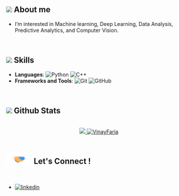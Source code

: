 ## <picture><img src = "https://img.icons8.com/?size=100&id=21441&format=png&color=000000" width = 40px></picture> **About me**

- I’m interested in Machine learning, Deep Learning, Data Analysis, Predictive Analytics, and Computer Vision.
<!-- Currently working on project "Analysis of EEG data for imagined speech task", learning C++ programming language and learning models, architecture, techniques in my interested field. -->
<!-- This is [my resume](https://www.linkedin.com/in/vinayfaria/overlay/1635510725966/single-media-viewer/?profileId=ACoAACINwasBGNm6K8qCeRDaioJ9PK5-fvSoEX8) -->
<br>

## <img src="https://media2.giphy.com/media/QssGEmpkyEOhBCb7e1/giphy.gif?cid=ecf05e47a0n3gi1bfqntqmob8g9aid1oyj2wr3ds3mg700bl&rid=giphy.gif" width ="25"><b> Skills</b>

- **Languages**:
    ![Python](https://img.shields.io/badge/Python%20-%2314354C.svg?style=for-the-badge&logo=python&logoColor=white)
    ![C++](https://img.shields.io/badge/C++%20-%2300599C.svg?style=for-the-badge&logo=c%2B%2B&logoColor=white)
- **Frameworks and Tools**:
    ![Git](https://img.shields.io/badge/git-%23F05033.svg?style=for-the-badge&logo=git&logoColor=white)
    ![GitHub](https://img.shields.io/badge/github-%23121011.svg?style=for-the-badge&logo=github&logoColor=white)
<br>

## <img src="https://media.giphy.com/media/iY8CRBdQXODJSCERIr/giphy.gif" width="35"><b> Github Stats </b>
<br>

<div align="center">
    
<a href="https://github.com/VinayFaria/">
  <img src="https://github-readme-stats.vercel.app/api?username=VinayFaria&include_all_commits=true&count_private=true&show_icons=true&line_height=20&title_color=7A7ADB&icon_color=2234AE&text_color=D3D3D3&bg_color=0,000000,130F40" width="420"/>
  <img src="https://github-readme-stats.vercel.app/api/top-langs?username=VinayFaria&show_icons=true&locale=en&layout=compact&line_height=20&title_color=7A7ADB&icon_color=2234AE&text_color=D3D3D3&bg_color=0,000000,130F40" width="350"  alt="VinayFaria"/>

</a>
</div>
<br>


## <img src="https://github.com/0xAbdulKhalid/0xAbdulKhalid/raw/main/assets/mdImages/handshake.gif" width ="70"><b> Let's Connect !</b>
<br>
<div align='left'>
    
<ul>
    
<li>
<a href="https://linkedin.com/in/VinayFaria](https://www.linkedin.com/in/vinayfaria/" target="_blank">
<img src="https://img.shields.io/badge/linkedin:  VinayFaria-%2300acee.svg?color=405DE6&style=for-the-badge&logo=linkedin&logoColor=white" alt=linkedin style="margin-bottom: 5px;"/>
</a>
</li>
    
</ul>
</div>
<!---
VinayFaria/VinayFaria is a ✨ special ✨ repository because its `README.md` (this file) appears on your GitHub profile.
You can click the Preview link to take a look at your changes.
--->
